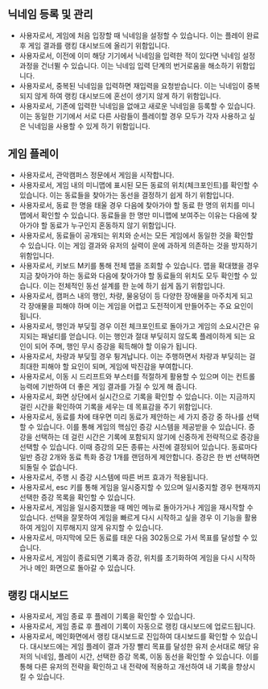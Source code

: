 ## 닉네임 등록 및 관리

- 사용자로서, 게임에 처음 입장할 때 닉네임을 설정할 수 있습니다. 이는 플레이 완료 후 게임 결과를 랭킹 대시보드에 올리기 위함입니다.
- 사용자로서, 이전에 이미 해당 기기에서 닉네임을 입력한 적이 있다면 닉네임 설정 과정을 건너뛸 수 있습니다. 이는 닉네임 입력 단계의 번거로움을 해소하기 위함입니다.
- 사용자로서, 중복된 닉네임을 입력하면 재입력을 요청받습니다. 이는 닉네임이 중복되지 않게 하여 랭킹 대시보드에 혼선이 생기지 않게 하기 위함입니다.
- 사용자로서, 기존에 입력한 닉네임을 없애고 새로운 닉네임을 등록할 수 있습니다. 이는 동일한 기기에서 서로 다른 사람들이 플레이할 경우 모두가 각자 사용하고 싶은 닉네임을 사용할 수 있게 하기 위함입니다.

## 게임 플레이

- 사용자로서, 관악캠퍼스 정문에서 게임을 시작합니다.
- 사용자로서, 게임 내의 미니맵에 표시된 모든 동료의 위치(체크포인트)를 확인할 수 있습니다. 이는 동료들을 찾아가는 동선을 결정하기 쉽게 하기 위함입니다.
- 사용자로서, 동료 한 명을 태울 경우 다음에 찾아가야 할 동료 한 명의 위치를 미니맵에서 확인할 수 있습니다. 동료들을 한 명만 미니맵에 보여주는 이유는 다음에 찾아가야 할 동료가 누구인지 혼동하지 않기 위함입니다.
- 사용자로서, 동료들이 공개되는 위치와 순서는 모든 게임에서 동일한 것을 확인할 수 있습니다. 이는 게임 결과와 유저의 실력이 운에 과하게 의존하는 것을 방지하기 위함입니다.
- 사용자로서, 키보드 M키를 통해 전체 맵을 조회할 수 있습니다. 맵을 확대했을 경우 지금 찾아가야 하는 동료와 다음에 찾아가야 할 동료들의 위치도 모두 확인할 수 있습니다. 이는 전체적인 동선 설계를 한 눈에 하기 쉽게 돕기 위함입니다.
- 사용자로서, 캠퍼스 내의 행인, 차량, 물웅덩이 등 다양한 장애물을 마주치게 되고 각 장애물을 피해야 하며 이는 게임을 어렵고 도전적이게 만들어주는 주요 요인이 됩니다.
- 사용자로서, 행인과 부딪힐 경우 이전 체크포인트로 돌아가고 게임의 소요시간은 유지되는 패널티를 얻습니다. 이는 행인과 절대 부딪히지 않도록 플레이하게 되는 요인이 되어 주며, 행인 무시 증강을 획득해야 할 이유가 됩니다.
- 사용자로서, 차량과 부딪힐 경우 튕겨납니다. 이는 주행하면서 차량과 부딪히는 걸 최대한 피해야 할 요인이 되며, 게임에 박진감을 부여합니다.
- 사용자로서, 이동 시 드리프트와 부스터를 적절하게 활용할 수 있으며 이는 컨트롤 능력에 기반하여 더 좋은 게임 결과를 가질 수 있게 해 줍니다.
- 사용자로서, 화면 상단에서 실시간으로 기록을 확인할 수 있습니다. 이는 지금까지 걸린 시간을 확인하여 기록을 세우는 데 목표감을 주기 위함입니다.
- 사용자로서, 동료를 차에 태우면 미리 동료가 제안하는 세 가지 증강 중 하나를 선택할 수 있습니다. 이를 통해 게임의 핵심인 증강 시스템을 제공받을 수 있습니다. 증강을 선택하는 데 걸린 시간은 기록에 포함되지 않기에 신중하게 전략적으로 증강을 선택할 수 있습니다.
이때 증강의 모든 종류는 사전에 결정되어 있습니다. 동료마다 일반 증강 2개와 동료 특화 증강 1개를 랜덤하게 제안합니다.
증강은 한 번 선택하면 되돌릴 수 없습니다.
- 사용자로서, 주행 시 증강 시스템에 따른 버프 효과가 적용됩니다.
- 사용자로서, esc 키를 통해 게임을 일시중지할 수 있으며 일시중지할 경우 현재까지 선택한 증강 목록을 확인할 수 있습니다.
- 사용자로서, 게임을 일시중지했을 때 메인 메뉴로 돌아가거나 게임을 재시작할 수 있습니다. 선택을 잘못하여 게임을 빠르게 다시 시작하고 싶을 경우 이 기능을 활용하여 게임이 지루해지지 않게 유지할 수 있습니다.
- 사용자로서, 마지막에 모든 동료를 태운 다음 302동으로 가서 목표를 달성할 수 있습니다.
- 사용자로서, 게임이 종료되면 기록과 증강, 위치를 초기화하여 게임을 다시 시작하거나 메인 화면으로 돌아갈 수 있습니다.

## 랭킹 대시보드
- 사용자로서, 게임 종료 후 플레이 기록을 확인할 수 있습니다.
- 사용자로서, 게임 종료 후 플레이 기록이 자동으로 랭킹 대시보드에 업로드됩니다.
- 사용자로서, 메인화면에서 랭킹 대시보드로 진입하여 대시보드를 확인할 수 있습니다. 대시보드에는 게임 플레이 결과 가장 빨리 목표를 달성한 유저 순서대로 해당 유저의 닉네임, 플레이 시간, 선택한 증강 목록, 이동 동선을 확인할 수 있습니다. 이를 통해 다른 유저의 전략을 확인하고 내 전략에 적용하고 개선하여 내 기록을 향상시킬 수 있습니다.
